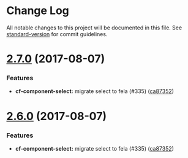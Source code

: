 # Change Log

All notable changes to this project will be documented in this file.
See [standard-version](https://github.com/conventional-changelog/standard-version) for commit guidelines.

<a name="2.7.0"></a>
# [2.7.0](https://github.com/cloudflare/cf-ui/compare/cf-component-select@2.5.0...cf-component-select@2.7.0) (2017-08-07)


### Features

* **cf-component-select:** migrate select to fela (#335) ([ca87352](https://github.com/cloudflare/cf-ui/commit/ca87352))




<a name="2.6.0"></a>
# [2.6.0](https://github.com/cloudflare/cf-ui/compare/cf-component-select@2.5.0...cf-component-select@2.6.0) (2017-08-07)


### Features

* **cf-component-select:** migrate select to fela (#335) ([ca87352](https://github.com/cloudflare/cf-ui/commit/ca87352))
